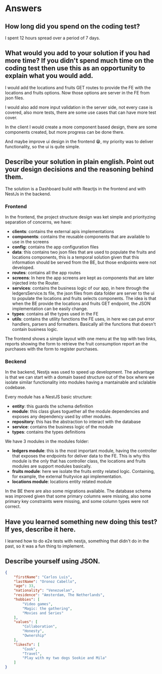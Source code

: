 # Answers

## How long did you spend on the coding test?
I spent 12 hours spread over a period of 7 days.

## What would you add to your solution if you had more time? If you didn't spend much time on the coding test then use this as an opportunity to explain what you would add.

I would add the locations and fruits GET routes to provide the FE with the locations and fruits options. Now those options are server in the FE from json files.

I would also add more input validation in the server side, not every case is covered, also more tests, there are some use cases that can have more test cover.

In the client I would create a more component based design, there are some components created, but more progress can be done there.

And maybe improve ui design in the frontend 😁, my priority was to deliver functionality, so the ui is quite simple.

## Describe your solution in plain english. Point out your design decisions and the reasoning behind them.

The solution is a Dashboard build with Reactjs in the frontend and with NestJs in the backend.

### Frontend

In the frontend, the project structure design was ket simple and priorityzing separation of concerns, we have:
- ****clients****: contains the external apis implementations
- **components**: contains the reusable components that are available to use in the screens
- **config**: contains the app configuration files
- **data**: this contains two json files that are used to populate the fruits and locations components, this is a temporal solution given that this information should be served from the BE, but those endpoints were not developed.
- **routes**: contains all the app routes
- **screens**: In here the app screens are kept as components that are later injected into the Router.
- **services**: contains the business logic of our app, in here through the ledgersService.ts file, the json files from data folder are server to the ui to populate the locations and fruits selects components. The idea is that when the BE provide the locations and fruits GET endpoint, the JSON implementation can be easily change.
- **types**: contains all the types used in the FE
- **utils**: contains the utility functions the FE uses, in here we can put error handlers, parsers and formatters. Basically all the functions that doesn't contain business logic.

The frontend shows a simple layout with one menu at the top with two links, reports showing the form to retrieve the fruit consumption report an the purchases with the form to register purchases.

### Beckend

In the backend, Nestjs was used to speed up development. The advantage is that we can start with a domain based structure out of the box where we isolate similar functionality into modules having a mantainable and sclalable codebase.

Every module has a NestJS basic structure:
- **entity**: this guards the schema definition
- **module**: this class glues toguether all the module dependencies and exposes any dependency used by other modules.
- **repository**: this has the abstraction to interact with the database
- **service**: contains the business logic of the module
- **types**: contains the types definitions

We have 3 modules in the modules folder:
- **ledgers module**: this is the most important module, having the controller that exposes the endpoints for deliver data to the FE. This is why this module is the only that has controller class, the locations and fruits modules are support modules basically.
- **fruits module**: here we isolate the fruits entity related logic. Containing, for example, the external fruityvice api implementation.
- **locations module**: locations entity related module

In the BE there are also some migrations available. The database schema was improved given that some primary columns were missing, also some primary key constraints were missing, and some column types were not correct.

## Have you learned something new doing this test? If yes, describe it here.

I learned how to do e2e tests with nestjs, something that didn't do in the past, so it was a fun thing to implement.

## Describe yourself using JSON.

```JSON
{
    "firstName": "Carlos Luis",
    "lastName": "Oronoz Cabello",
    "age": 33,
    "nationality": "Venezuelan",
    "residence": "Amsterdam, The Netherlands",
    "hobbies": [
        "Video games",
        "Magic: the gathering",
        "Movies and Series"
    ],
    "values": [
        "Collaboration",
        "Honesty",
        "Ownership"
    ],
    "likesTo": [
        "Cook",
        "Travel",
        "Play with my two dogs Sookie and Mila"
    ]
}
```